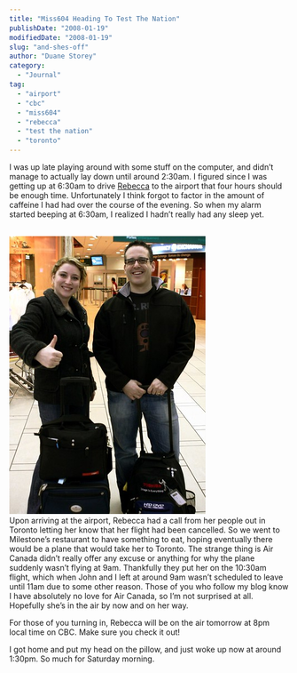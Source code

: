 ```yaml
---
title: "Miss604 Heading To Test The Nation"
publishDate: "2008-01-19"
modifiedDate: "2008-01-19"
slug: "and-shes-off"
author: "Duane Storey"
category:
  - "Journal"
tag:
  - "airport"
  - "cbc"
  - "miss604"
  - "rebecca"
  - "test the nation"
  - "toronto"
---
```


I was up late playing around with some stuff on the computer, and didn’t manage to actually lay down until around 2:30am. I figured since I was getting up at 6:30am to drive [Rebecca](http://miss604.com) to the airport that four hours should be enough time. Unfortunately I think forgot to factor in the amount of caffeine I had had over the course of the evening. So when my alarm started beeping at 6:30am, I realized I hadn’t really had any sleep yet.

  
[  
![](_images/miss604-heading-to-test-the-nation-1.jpg)  ](http://flickr.com/photos/duanestorey/2203981393/)  
Upon arriving at the airport, Rebecca had a call from her people out in Toronto letting her know that her flight had been cancelled. So we went to Milestone’s restaurant to have something to eat, hoping eventually there would be a plane that would take her to Toronto. The strange thing is Air Canada didn’t really offer any excuse or anything for why the plane suddenly wasn’t flying at 9am. Thankfully they put her on the 10:30am flight, which when John and I left at around 9am wasn’t scheduled to leave until 11am due to some other reason. Those of you who follow my blog know I have absolutely no love for Air Canada, so I’m not surprised at all. Hopefully she’s in the air by now and on her way.

For those of you turning in, Rebecca will be on the air tomorrow at 8pm local time on CBC. Make sure you check it out!

I got home and put my head on the pillow, and just woke up now at around 1:30pm. So much for Saturday morning.